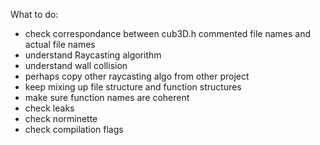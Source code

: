 What to do:

- check correspondance between cub3D.h commented file names and actual file names
- understand Raycasting algorithm
- understand wall collision
- perhaps copy other raycasting algo from other project
- keep mixing up file structure and function structures
- make sure function names are coherent
- check leaks
- check norminette
- check compilation flags